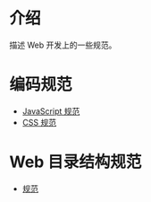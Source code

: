 # 介绍
描述 Web 开发上的一些规范。

# 编码规范

* [JavaScript 规范](./code_style/JavaScript.md)
* [CSS 规范](./code_style/CSS.md)

# Web 目录结构规范

* [规范](./file_structure.md)
